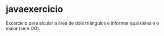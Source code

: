 # javaexercicio
Excercício para alcular a área de dois triângulos e informar qual deles é o maior (sem OO).
